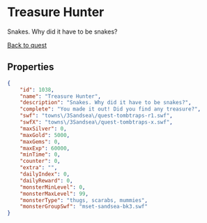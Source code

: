 # Treasure Hunter

Snakes. Why did it have to be snakes?

[Back to quest](../quests.md)

## Properties

```json
{
    "id": 1038,
    "name": "Treasure Hunter",
    "description": "Snakes. Why did it have to be snakes?",
    "complete": "You made it out! Did you find any treasure?",
    "swf": "towns\/3Sandsea\/quest-tombtraps-r1.swf",
    "swfX": "towns\/3Sandsea\/quest-tombtraps-x.swf",
    "maxSilver": 0,
    "maxGold": 5000,
    "maxGems": 0,
    "maxExp": 60000,
    "minTime": 0,
    "counter": 0,
    "extra": "",
    "dailyIndex": 0,
    "dailyReward": 0,
    "monsterMinLevel": 0,
    "monsterMaxLevel": 99,
    "monsterType": "thugs, scarabs, mummies",
    "monsterGroupSwf": "mset-sandsea-bk3.swf"
}
```

